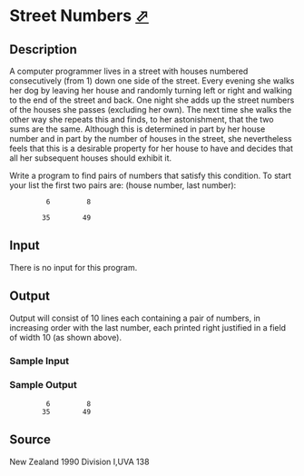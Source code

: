 # Street Numbers [⬀](http://poj.org/problem?id=1320)

## Description

A computer programmer lives in a street with houses numbered consecutively (from 1) down one side of the street. Every evening she walks her dog by leaving her house and randomly turning left or right and walking to the end of the street and back. One night she adds up the street numbers of the houses she passes (excluding her own). The next time she walks the other way she repeats this and finds, to her astonishment, that the two sums are the same. Although this is determined in part by her house number and in part by the number of houses in the street, she nevertheless feels that this is a desirable property for her house to have and decides that all her subsequent houses should exhibit it.

Write a program to find pairs of numbers that satisfy this condition. To start your list the first two pairs are: (house number, last number):

```
         6         8

        35        49
```

## Input

There is no input for this program.

## Output

Output will consist of 10 lines each containing a pair of numbers, in increasing order with the last number, each printed right justified in a field of width 10 (as shown above).

### Sample Input

### Sample Output

```
         6         8
        35        49
```

## Source

New Zealand 1990 Division I,UVA 138
